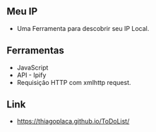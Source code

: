 
## Meu IP

- Uma Ferramenta para descobrir seu IP Local. 

## Ferramentas

- JavaScript
- API - Ipify
- Requisição HTTP com xmlhttp request.

## Link 

- https://thiagoplaca.github.io/ToDoList/
